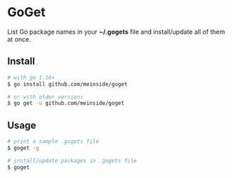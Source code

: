 # GoGet

List Go package names in your **~/.gogets** file and install/update all of them at once.

## Install

```bash
# with go 1.16+
$ go install github.com/meinside/goget

# or with older versions
$ go get -u github.com/meinside/goget
```

## Usage

```bash
# print a sample .gogets file
$ goget -g

# install/update packages in .gogets file
$ goget
```
